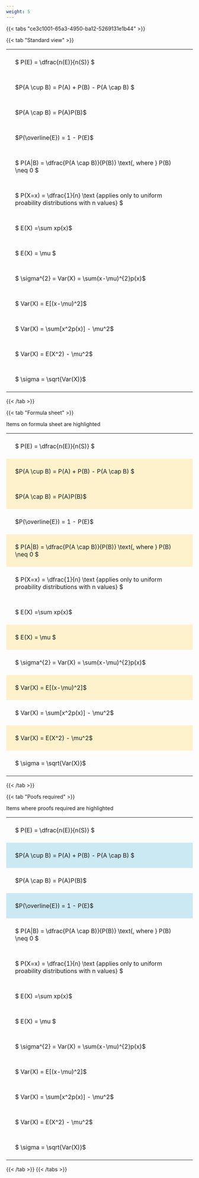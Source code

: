```yaml
---
weight: 5
---
```


{{< tabs "ce3c1001-65a3-4950-ba12-5269131e1b44" >}}

{{< tab "Standard view" >}}

<style type="text/css">
#T_eaf07 th.col_heading {
  text-align: left;
  font-size: 1em;
}
#T_eaf07 td {
  text-align: left;
  font-size: 1em;
  padding: 1.5em;
}
</style>
<table id="T_eaf07">
  <thead>
  </thead>
  <tbody>
    <tr>
      <td id="T_eaf07_row0_col0" class="data row0 col0" >$ P(E) = \dfrac{n(E)}{n(S)} $</td>
    </tr>
    <tr>
      <td id="T_eaf07_row1_col0" class="data row1 col0" >$P(A \cup B) = P(A) + P(B) - P(A \cap B) $</td>
    </tr>
    <tr>
      <td id="T_eaf07_row2_col0" class="data row2 col0" >$P(A \cap B)  = P(A)P(B)$</td>
    </tr>
    <tr>
      <td id="T_eaf07_row3_col0" class="data row3 col0" >$P(\overline{E}) = 1 - P(E)$</td>
    </tr>
    <tr>
      <td id="T_eaf07_row4_col0" class="data row4 col0" >$ P(A|B) = \dfrac{P(A \cap B)}{P(B)} \text{, where } P(B) \neq 0 $</td>
    </tr>
    <tr>
      <td id="T_eaf07_row5_col0" class="data row5 col0" >$ P(X=x) =  \dfrac{1}{n} 
\text {applies only to uniform proability distributions with n values} $</td>
    </tr>
    <tr>
      <td id="T_eaf07_row6_col0" class="data row6 col0" >$ E(X) =\sum xp(x)$</td>
    </tr>
    <tr>
      <td id="T_eaf07_row7_col0" class="data row7 col0" >$ E(X) = \mu $</td>
    </tr>
    <tr>
      <td id="T_eaf07_row8_col0" class="data row8 col0" >$ \sigma^{2} = Var(X) = \sum(x-\mu)^{2}p(x)$</td>
    </tr>
    <tr>
      <td id="T_eaf07_row9_col0" class="data row9 col0" >$ Var(X) = E[(x-\mu)^2]$</td>
    </tr>
    <tr>
      <td id="T_eaf07_row10_col0" class="data row10 col0" >$ Var(X) = \sum[x^2p(x)] - \mu^2$</td>
    </tr>
    <tr>
      <td id="T_eaf07_row11_col0" class="data row11 col0" >$ Var(X) = E(X^2) - \mu^2$</td>
    </tr>
    <tr>
      <td id="T_eaf07_row12_col0" class="data row12 col0" >$ \sigma = \sqrt{Var(X)}$</td>
    </tr>
  </tbody>
</table>
{{< /tab >}}

{{< tab "Formula sheet" >}}

Items on formula sheet are highlighted 
<br>
<style type="text/css">
#T_a6ace th.col_heading {
  text-align: left;
  font-size: 1em;
}
#T_a6ace td {
  text-align: left;
  font-size: 1em;
  padding: 1.5em;
}
#T_a6ace_row0_col0, #T_a6ace_row3_col0, #T_a6ace_row5_col0, #T_a6ace_row6_col0, #T_a6ace_row8_col0, #T_a6ace_row10_col0, #T_a6ace_row12_col0 {
  background-color: rgba(0,0,0,0);
}
#T_a6ace_row1_col0, #T_a6ace_row2_col0, #T_a6ace_row4_col0, #T_a6ace_row7_col0, #T_a6ace_row9_col0, #T_a6ace_row11_col0 {
  background-color: rgba(255,194,10, 0.2);
}
</style>
<table id="T_a6ace">
  <thead>
  </thead>
  <tbody>
    <tr>
      <td id="T_a6ace_row0_col0" class="data row0 col0" >$ P(E) = \dfrac{n(E)}{n(S)} $</td>
    </tr>
    <tr>
      <td id="T_a6ace_row1_col0" class="data row1 col0" >$P(A \cup B) = P(A) + P(B) - P(A \cap B) $</td>
    </tr>
    <tr>
      <td id="T_a6ace_row2_col0" class="data row2 col0" >$P(A \cap B)  = P(A)P(B)$</td>
    </tr>
    <tr>
      <td id="T_a6ace_row3_col0" class="data row3 col0" >$P(\overline{E}) = 1 - P(E)$</td>
    </tr>
    <tr>
      <td id="T_a6ace_row4_col0" class="data row4 col0" >$ P(A|B) = \dfrac{P(A \cap B)}{P(B)} \text{, where } P(B) \neq 0 $</td>
    </tr>
    <tr>
      <td id="T_a6ace_row5_col0" class="data row5 col0" >$ P(X=x) =  \dfrac{1}{n} 
\text {applies only to uniform proability distributions with n values} $</td>
    </tr>
    <tr>
      <td id="T_a6ace_row6_col0" class="data row6 col0" >$ E(X) =\sum xp(x)$</td>
    </tr>
    <tr>
      <td id="T_a6ace_row7_col0" class="data row7 col0" >$ E(X) = \mu $</td>
    </tr>
    <tr>
      <td id="T_a6ace_row8_col0" class="data row8 col0" >$ \sigma^{2} = Var(X) = \sum(x-\mu)^{2}p(x)$</td>
    </tr>
    <tr>
      <td id="T_a6ace_row9_col0" class="data row9 col0" >$ Var(X) = E[(x-\mu)^2]$</td>
    </tr>
    <tr>
      <td id="T_a6ace_row10_col0" class="data row10 col0" >$ Var(X) = \sum[x^2p(x)] - \mu^2$</td>
    </tr>
    <tr>
      <td id="T_a6ace_row11_col0" class="data row11 col0" >$ Var(X) = E(X^2) - \mu^2$</td>
    </tr>
    <tr>
      <td id="T_a6ace_row12_col0" class="data row12 col0" >$ \sigma = \sqrt{Var(X)}$</td>
    </tr>
  </tbody>
</table>
{{< /tab >}}

{{< tab "Poofs required" >}}

Items where proofs required are highlighted 
<br>
<style type="text/css">
#T_eb704 th.col_heading {
  text-align: left;
  font-size: 1em;
}
#T_eb704 td {
  text-align: left;
  font-size: 1em;
  padding: 1.5em;
}
#T_eb704_row0_col0, #T_eb704_row2_col0, #T_eb704_row4_col0, #T_eb704_row5_col0, #T_eb704_row6_col0, #T_eb704_row7_col0, #T_eb704_row8_col0, #T_eb704_row9_col0, #T_eb704_row10_col0, #T_eb704_row11_col0, #T_eb704_row12_col0 {
  background-color: rgba(0,0,0,0);
}
#T_eb704_row1_col0, #T_eb704_row3_col0 {
  background-color: rgba(0,150,200, 0.2);
}
</style>
<table id="T_eb704">
  <thead>
  </thead>
  <tbody>
    <tr>
      <td id="T_eb704_row0_col0" class="data row0 col0" >$ P(E) = \dfrac{n(E)}{n(S)} $</td>
    </tr>
    <tr>
      <td id="T_eb704_row1_col0" class="data row1 col0" >$P(A \cup B) = P(A) + P(B) - P(A \cap B) $</td>
    </tr>
    <tr>
      <td id="T_eb704_row2_col0" class="data row2 col0" >$P(A \cap B)  = P(A)P(B)$</td>
    </tr>
    <tr>
      <td id="T_eb704_row3_col0" class="data row3 col0" >$P(\overline{E}) = 1 - P(E)$</td>
    </tr>
    <tr>
      <td id="T_eb704_row4_col0" class="data row4 col0" >$ P(A|B) = \dfrac{P(A \cap B)}{P(B)} \text{, where } P(B) \neq 0 $</td>
    </tr>
    <tr>
      <td id="T_eb704_row5_col0" class="data row5 col0" >$ P(X=x) =  \dfrac{1}{n} 
\text {applies only to uniform proability distributions with n values} $</td>
    </tr>
    <tr>
      <td id="T_eb704_row6_col0" class="data row6 col0" >$ E(X) =\sum xp(x)$</td>
    </tr>
    <tr>
      <td id="T_eb704_row7_col0" class="data row7 col0" >$ E(X) = \mu $</td>
    </tr>
    <tr>
      <td id="T_eb704_row8_col0" class="data row8 col0" >$ \sigma^{2} = Var(X) = \sum(x-\mu)^{2}p(x)$</td>
    </tr>
    <tr>
      <td id="T_eb704_row9_col0" class="data row9 col0" >$ Var(X) = E[(x-\mu)^2]$</td>
    </tr>
    <tr>
      <td id="T_eb704_row10_col0" class="data row10 col0" >$ Var(X) = \sum[x^2p(x)] - \mu^2$</td>
    </tr>
    <tr>
      <td id="T_eb704_row11_col0" class="data row11 col0" >$ Var(X) = E(X^2) - \mu^2$</td>
    </tr>
    <tr>
      <td id="T_eb704_row12_col0" class="data row12 col0" >$ \sigma = \sqrt{Var(X)}$</td>
    </tr>
  </tbody>
</table>
{{< /tab >}}
{{< /tabs >}}